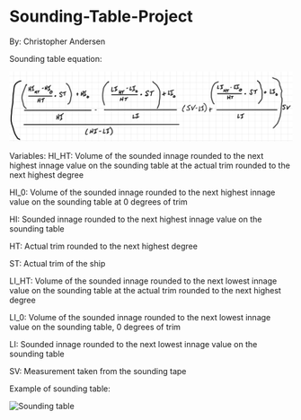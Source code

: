 # Sounding-Table-Project
By: Christopher Andersen



Sounding table equation:

![Sounding table equation](/images/IMG_0107.jpg "Sounding table equation")


Variables:
HI_HT: Volume of the sounded innage rounded to the next highest innage value on the sounding table at the actual trim rounded to the next highest degree

HI_0: Volume of the sounded innage rounded to the next highest innage value on the sounding table at 0 degrees of trim

HI: Sounded innage rounded to the next highest innage value on the sounding table

HT: Actual trim rounded to the next highest degree

ST: Actual trim of the ship

LI_HT: Volume of the sounded innage rounded to the next lowest innage value on the sounding table at the actual trim rounded to the next highest degree

LI_0: Volume of the sounded innage rounded to the next lowest innage value on the sounding table, 0 degrees of trim

LI: Sounded innage rounded to the next lowest innage value on the sounding table

SV: Measurement taken from the sounding tape

Example of sounding table:

![Sounding table](/images/Sounding-table.png "Sounding table")
